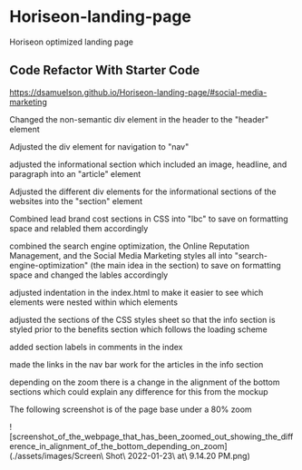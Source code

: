 # Horiseon-landing-page
Horiseon optimized landing page

## Code Refactor With Starter Code

https://dsamuelson.github.io/Horiseon-landing-page/#social-media-marketing

Changed the non-semantic div element in the header to the "header" element

Adjusted the div element for navigation to "nav"

adjusted the informational section which included an image, headline, and paragraph into an "article" element

Adjusted the different div elements for the informational sections of the websites into the "section" element

Combined lead brand cost sections in CSS into "lbc" to save on formatting space and relabled them accordingly

combined the search engine optimization, the Online Reputation Management, and the Social Media Marketing styles all into "search-engine-optimization" (the main idea in the section) to save on formatting space and changed the lables accordingly

adjusted indentation in the index.html to make it easier to see which elements were nested within which elements

adjusted the sections of the CSS styles sheet so that the info section is styled prior to the benefits section which follows the loading scheme

added section labels in comments in the index

made the links in the nav bar work for the articles in the info section

depending on the zoom there is a change in the alignment of the bottom sections which could explain any difference for this from the mockup

The following screenshot is of the page base under a 80% zoom

![screenshot_of_the_webpage_that_has_been_zoomed_out_showing_the_difference_in_alignment_of_the_bottom_depending_on_zoom](./assets/images/Screen\ Shot\ 2022-01-23\ at\ 9.14.20 PM.png)
